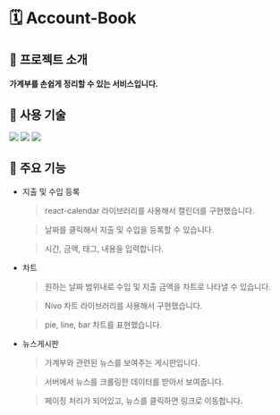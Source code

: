 # 🗓 Account-Book
## 🍎 프로젝트 소개
#### 가계부를 손쉽게 정리할 수 있는 서비스입니다.
## 🚗 사용 기술
<img src="https://img.shields.io/badge/React-20232A?style=for-the-badge&logo=react&logoColor=61DAFB">
<img src="https://img.shields.io/badge/JavaScript-F7DF1E?style=for-the-badge&logo=JavaScript&logoColor=white">
<img src="https://img.shields.io/badge/CSS-239120?&style=for-the-badge&logo=css3&logoColor=white">

## 📕 주요 기능
+ 지출 및 수입 등록
  > react-calendar 라이브러리를 사용해서 캘린더를 구현했습니다.

  > 날짜를 클릭해서 지출 및 수입을 등록할 수 있습니다.
  
  > 시간, 금액, 태그, 내용을 입력합니다.

+ 차트
  > 원하는 날짜 범위내로 수입 및 지출 금액을 차트로 나타낼 수 있습니다.
  
  > Nivo 차트 라이브러리를 사용해서 구현했습니다.
  
  > pie, line, bar 차트를 표현했습니다.

+ 뉴스게시판
  > 가계부와 관련된 뉴스를 보여주는 게시판입니다.
  
  > 서버에서 뉴스를 크롤링한 데이터를 받아서 보여줍니다.
  
  > 페이징 처리가 되어있고, 뉴스를 클릭하면 링크로 이동합니다.
